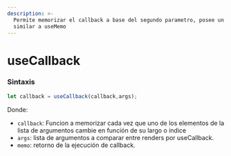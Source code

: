 ```yaml
---
description: >-
  Permite memorizar el callback a base del segundo parametro, posee un efecto
  similar a useMemo
---
```


# useCallback

### Sintaxis

```javascript
let callback = useCallback(callback,args);
```

Donde:

* `callback`:  Funcion a memorizar cada vez que uno de los elementos de la lista de argumentos cambie en función de su largo o indice
* `args`: lista de argumentos a comparar entre renders por useCallback.
* `memo`: retorno de la ejecución de callback.

